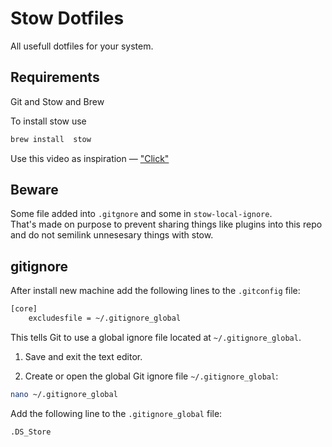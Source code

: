# Stow Dotfiles

All usefull dotfiles  for your system.

## Requirements

Git and Stow and Brew </br>

To install stow use
```sh
brew install  stow
```

Use this video as inspiration &mdash; ["Click"](https://www.youtube.com/watch?v=y6XCebnB9gs) </br>

## Beware
Some file added into `.gitgnore` and some in `stow-local-ignore`. </br>
That's made on purpose to prevent sharing things like plugins into this repo and do not semilink unnesesary things with stow.

## gitignore
After install new machine add the following lines to the `.gitconfig` file:
```bash
[core]
    excludesfile = ~/.gitignore_global
```

This tells Git to use a global ignore file located at `~/.gitignore_global`.

1. Save and exit the text editor.

2. Create or open the global Git ignore file `~/.gitignore_global`:
```bash
nano ~/.gitignore_global
```

Add the following line to the `.gitignore_global` file:
```bash
.DS_Store
```
